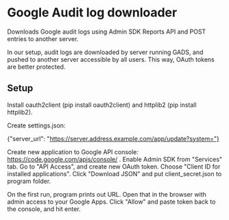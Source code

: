Google Audit log downloader
===========================

Downloads Google audit logs using Admin SDK Reports API and POST entries to another server.

In our setup, audit logs are downloaded by server running GADS, and pushed to another server accessible 
by all users. This way, OAuth tokens are better protected.

Setup
-----
Install oauth2client (pip install oauth2client) and httplib2 (pip install httplib2).

Create settings.json:

{"server_url": "https://server.address.example.com/app/update?system="}

Create new application to Google API console: https://code.google.com/apis/console/ . Enable Admin SDK 
from "Services" tab. Go to "API Access", and create new OAuth token. Choose "Client ID for installed 
applications". Click "Download JSON" and put client_secret.json to program folder.

On the first run, program prints out URL. Open that in the browser with admin access to your Google Apps.
Click "Allow" and paste token back to the console, and hit enter.
